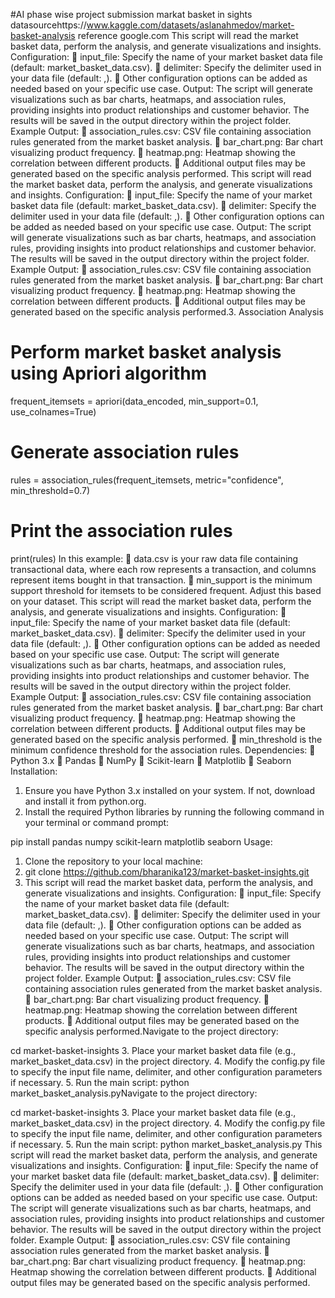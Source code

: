 #AI phase wise project submission
markat basket in sights
datasourcehttps://www.kaggle.com/datasets/aslanahmedov/market-basket-analysis
reference google.com
This script will read the market basket data, perform the analysis, and generate
visualizations and insights.
Configuration:
 input_file: Specify the name of your market basket data file (default:
market_basket_data.csv).
 delimiter: Specify the delimiter used in your data file (default: ,).
 Other configuration options can be added as needed based on your specific use case.
Output: The script will generate visualizations such as bar charts, heatmaps, and
association rules, providing insights into product relationships and customer behavior.
The results will be saved in the output directory within the project folder.
Example Output:
 association_rules.csv: CSV file containing association rules generated from the
market basket analysis.
 bar_chart.png: Bar chart visualizing product frequency.
 heatmap.png: Heatmap showing the correlation between different products.
 Additional output files may be generated based on the specific analysis performed.
This script will read the market basket data, perform the analysis, and generate
visualizations and insights.
Configuration:
 input_file: Specify the name of your market basket data file (default:
market_basket_data.csv).
 delimiter: Specify the delimiter used in your data file (default: ,).
 Other configuration options can be added as needed based on your specific use case.
Output: The script will generate visualizations such as bar charts, heatmaps, and
association rules, providing insights into product relationships and customer behavior.
The results will be saved in the output directory within the project folder.
Example Output:
 association_rules.csv: CSV file containing association rules generated from the
market basket analysis.
 bar_chart.png: Bar chart visualizing product frequency.
 heatmap.png: Heatmap showing the correlation between different products.
 Additional output files may be generated based on the specific analysis performed.3.
Association Analysis
# Perform market basket analysis using Apriori algorithm
frequent_itemsets = apriori(data_encoded, min_support=0.1, use_colnames=True)

# Generate association rules
rules = association_rules(frequent_itemsets, metric=&quot;confidence&quot;, min_threshold=0.7)

# Print the association rules
print(rules)
In this example:
 data.csv is your raw data file containing transactional data, where each row represents
a transaction, and columns represent items bought in that transaction.
 min_support is the minimum support threshold for itemsets to be considered frequent.
Adjust this based on your dataset.
This script will read the market basket data, perform the analysis, and generate
visualizations and insights.
Configuration:
 input_file: Specify the name of your market basket data file (default:
market_basket_data.csv).
 delimiter: Specify the delimiter used in your data file (default: ,).
 Other configuration options can be added as needed based on your specific use case.
Output: The script will generate visualizations such as bar charts, heatmaps, and
association rules, providing insights into product relationships and customer behavior.
The results will be saved in the output directory within the project folder.
Example Output:
 association_rules.csv: CSV file containing association rules generated from the
market basket analysis.
 bar_chart.png: Bar chart visualizing product frequency.
 heatmap.png: Heatmap showing the correlation between different products.
 Additional output files may be generated based on the specific analysis performed.
 min_threshold is the minimum confidence threshold for the association rules.
Dependencies:
 Python 3.x
 Pandas
 NumPy
 Scikit-learn
 Matplotlib
 Seaborn
Installation:
1. Ensure you have Python 3.x installed on your system. If not, download and install it from
python.org.
2. Install the required Python libraries by running the following command in your terminal
or command prompt:

pip install pandas numpy scikit-learn matplotlib seaborn
Usage:
1. Clone the repository to your local machine:
2. git clone https://github.com/bharanika123/market-basket-insights.git
3. This script will read the market basket data, perform the analysis, and generate
visualizations and insights.
Configuration:
 input_file: Specify the name of your market basket data file (default:
market_basket_data.csv).
 delimiter: Specify the delimiter used in your data file (default: ,).
 Other configuration options can be added as needed based on your specific use case.
Output: The script will generate visualizations such as bar charts, heatmaps, and
association rules, providing insights into product relationships and customer behavior.
The results will be saved in the output directory within the project folder.
Example Output:
 association_rules.csv: CSV file containing association rules generated from the
market basket analysis.
 bar_chart.png: Bar chart visualizing product frequency.
 heatmap.png: Heatmap showing the correlation between different products.
 Additional output files may be generated based on the specific analysis performed.Navigate to the project directory:

cd market-basket-insights
3. Place your market basket data file (e.g., market_basket_data.csv) in the project
directory.
4. Modify the config.py file to specify the input file name, delimiter, and other
configuration parameters if necessary.
5. Run the main script:
python market_basket_analysis.pyNavigate to the project directory:

cd market-basket-insights
3. Place your market basket data file (e.g., market_basket_data.csv) in the project
directory.
4. Modify the config.py file to specify the input file name, delimiter, and other
configuration parameters if necessary.
5. Run the main script:
python market_basket_analysis.py
This script will read the market basket data, perform the analysis, and generate
visualizations and insights.
Configuration:
 input_file: Specify the name of your market basket data file (default:
market_basket_data.csv).
 delimiter: Specify the delimiter used in your data file (default: ,).
 Other configuration options can be added as needed based on your specific use case.
Output: The script will generate visualizations such as bar charts, heatmaps, and
association rules, providing insights into product relationships and customer behavior.
The results will be saved in the output directory within the project folder.
Example Output:
 association_rules.csv: CSV file containing association rules generated from the
market basket analysis.
 bar_chart.png: Bar chart visualizing product frequency.
 heatmap.png: Heatmap showing the correlation between different products.
 Additional output files may be generated based on the specific analysis performed.
